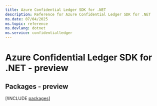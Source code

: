 ```yaml
---
title: Azure Confidential Ledger SDK for .NET
description: Reference for Azure Confidential Ledger SDK for .NET
ms.date: 07/04/2025
ms.topic: reference
ms.devlang: dotnet
ms.service: confidentialledger
---
```

# Azure Confidential Ledger SDK for .NET - preview
## Packages - preview
[!INCLUDE [packages](confidential-ledger-index.md)]